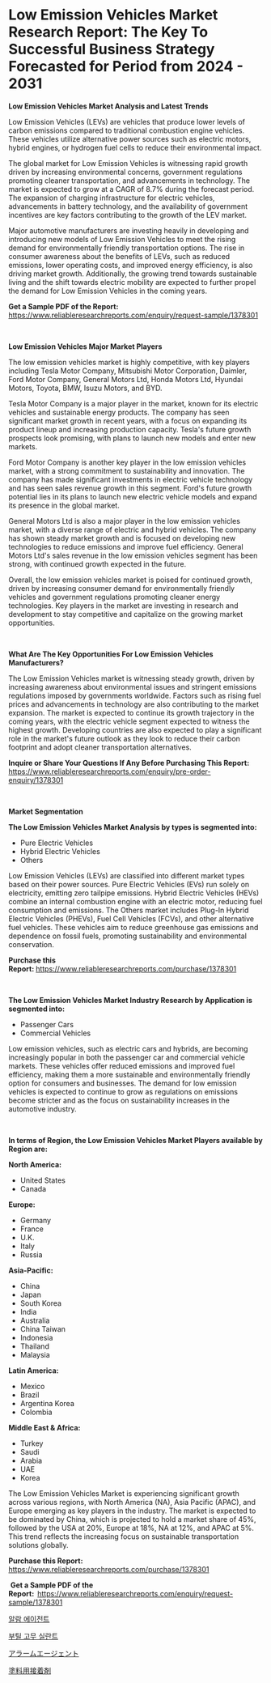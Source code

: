 <p><h1>Low Emission Vehicles Market Research Report: The Key To Successful Business Strategy Forecasted for Period from 2024 - 2031</h1></p><p><strong>Low Emission Vehicles Market Analysis and Latest Trends</strong></p>
<p><p>Low Emission Vehicles (LEVs) are vehicles that produce lower levels of carbon emissions compared to traditional combustion engine vehicles. These vehicles utilize alternative power sources such as electric motors, hybrid engines, or hydrogen fuel cells to reduce their environmental impact.</p><p>The global market for Low Emission Vehicles is witnessing rapid growth driven by increasing environmental concerns, government regulations promoting cleaner transportation, and advancements in technology. The market is expected to grow at a CAGR of 8.7% during the forecast period. The expansion of charging infrastructure for electric vehicles, advancements in battery technology, and the availability of government incentives are key factors contributing to the growth of the LEV market.</p><p>Major automotive manufacturers are investing heavily in developing and introducing new models of Low Emission Vehicles to meet the rising demand for environmentally friendly transportation options. The rise in consumer awareness about the benefits of LEVs, such as reduced emissions, lower operating costs, and improved energy efficiency, is also driving market growth. Additionally, the growing trend towards sustainable living and the shift towards electric mobility are expected to further propel the demand for Low Emission Vehicles in the coming years.</p></p>
<p><strong>Get a Sample PDF of the Report:&nbsp;</strong> <a href="https://www.reliableresearchreports.com/enquiry/request-sample/1378301">https://www.reliableresearchreports.com/enquiry/request-sample/1378301</a></p>
<p>&nbsp;</p>
<p><strong>Low Emission Vehicles Major Market Players</strong></p>
<p><p>The low emission vehicles market is highly competitive, with key players including Tesla Motor Company, Mitsubishi Motor Corporation, Daimler, Ford Motor Company, General Motors Ltd, Honda Motors Ltd, Hyundai Motors, Toyota, BMW, Isuzu Motors, and BYD. </p><p>Tesla Motor Company is a major player in the market, known for its electric vehicles and sustainable energy products. The company has seen significant market growth in recent years, with a focus on expanding its product lineup and increasing production capacity. Tesla's future growth prospects look promising, with plans to launch new models and enter new markets.</p><p>Ford Motor Company is another key player in the low emission vehicles market, with a strong commitment to sustainability and innovation. The company has made significant investments in electric vehicle technology and has seen sales revenue growth in this segment. Ford's future growth potential lies in its plans to launch new electric vehicle models and expand its presence in the global market.</p><p>General Motors Ltd is also a major player in the low emission vehicles market, with a diverse range of electric and hybrid vehicles. The company has shown steady market growth and is focused on developing new technologies to reduce emissions and improve fuel efficiency. General Motors Ltd's sales revenue in the low emission vehicles segment has been strong, with continued growth expected in the future.</p><p>Overall, the low emission vehicles market is poised for continued growth, driven by increasing consumer demand for environmentally friendly vehicles and government regulations promoting cleaner energy technologies. Key players in the market are investing in research and development to stay competitive and capitalize on the growing market opportunities.</p></p>
<p>&nbsp;</p>
<p><strong>What Are The Key Opportunities For Low Emission Vehicles Manufacturers?</strong></p>
<p><p>The Low Emission Vehicles market is witnessing steady growth, driven by increasing awareness about environmental issues and stringent emissions regulations imposed by governments worldwide. Factors such as rising fuel prices and advancements in technology are also contributing to the market expansion. The market is expected to continue its growth trajectory in the coming years, with the electric vehicle segment expected to witness the highest growth. Developing countries are also expected to play a significant role in the market's future outlook as they look to reduce their carbon footprint and adopt cleaner transportation alternatives.</p></p>
<p><strong>Inquire or Share Your Questions If Any Before Purchasing This Report:</strong> <a href="https://www.reliableresearchreports.com/enquiry/pre-order-enquiry/1378301">https://www.reliableresearchreports.com/enquiry/pre-order-enquiry/1378301</a></p>
<p>&nbsp;</p>
<p><strong>Market Segmentation</strong></p>
<p><strong>The Low Emission Vehicles Market Analysis by types is segmented into:</strong></p>
<p><ul><li>Pure Electric Vehicles</li><li>Hybrid Electric Vehicles</li><li>Others</li></ul></p>
<p><p>Low Emission Vehicles (LEVs) are classified into different market types based on their power sources. Pure Electric Vehicles (EVs) run solely on electricity, emitting zero tailpipe emissions. Hybrid Electric Vehicles (HEVs) combine an internal combustion engine with an electric motor, reducing fuel consumption and emissions. The Others market includes Plug-In Hybrid Electric Vehicles (PHEVs), Fuel Cell Vehicles (FCVs), and other alternative fuel vehicles. These vehicles aim to reduce greenhouse gas emissions and dependence on fossil fuels, promoting sustainability and environmental conservation.</p></p>
<p><strong>Purchase this Report:&nbsp;</strong><a href="https://www.reliableresearchreports.com/purchase/1378301">https://www.reliableresearchreports.com/purchase/1378301</a></p>
<p>&nbsp;</p>
<p><strong>The Low Emission Vehicles Market Industry Research by Application is segmented into:</strong></p>
<p><ul><li>Passenger Cars</li><li>Commercial Vehicles</li></ul></p>
<p><p>Low emission vehicles, such as electric cars and hybrids, are becoming increasingly popular in both the passenger car and commercial vehicle markets. These vehicles offer reduced emissions and improved fuel efficiency, making them a more sustainable and environmentally friendly option for consumers and businesses. The demand for low emission vehicles is expected to continue to grow as regulations on emissions become stricter and as the focus on sustainability increases in the automotive industry.</p></p>
<p>&nbsp;</p>
<p><strong>In terms of Region, the Low Emission Vehicles Market Players available by Region are:</strong></p>
<p>
    <p> <strong> North America: </strong>
        <ul>
            <li>United States</li>
            <li>Canada</li>
        </ul>
        </p> 
    <p> <strong> Europe: </strong>
        <ul>
            <li>Germany</li>
            <li>France</li>
            <li>U.K.</li>
            <li>Italy</li>
            <li>Russia</li>
        </ul>
        </p> 
    <p> <strong> Asia-Pacific: </strong>
        <ul>
            <li>China</li>
            <li>Japan</li>
            <li>South Korea</li>
            <li>India</li>
            <li>Australia</li>
            <li>China Taiwan</li>
            <li>Indonesia</li>
            <li>Thailand</li>
            <li>Malaysia</li>
        </ul>
        </p> 
    <p> <strong> Latin America: </strong>
        <ul>
            <li>Mexico</li>
            <li>Brazil</li>
            <li>Argentina Korea</li>
            <li>Colombia</li>
        </ul>
        </p> 
    <p> <strong> Middle East & Africa: </strong>
        <ul>
            <li>Turkey</li>
            <li>Saudi</li>
            <li>Arabia</li>
            <li>UAE</li>
            <li>Korea</li>
        </ul>
    </p>
    </p>
<p><p>The Low Emission Vehicles Market is experiencing significant growth across various regions, with North America (NA), Asia Pacific (APAC), and Europe emerging as key players in the industry. The market is expected to be dominated by China, which is projected to hold a market share of 45%, followed by the USA at 20%, Europe at 18%, NA at 12%, and APAC at 5%. This trend reflects the increasing focus on sustainable transportation solutions globally.</p></p>
<p><strong>Purchase this Report: </strong><a href="https://www.reliableresearchreports.com/purchase/1378301">https://www.reliableresearchreports.com/purchase/1378301</a></p>
<p>&nbsp;<strong>Get a Sample PDF of the Report:&nbsp;&nbsp;</strong><a href="https://www.reliableresearchreports.com/enquiry/request-sample/1378301">https://www.reliableresearchreports.com/enquiry/request-sample/1378301</a></p>
<p><strong></strong></p>
<p><p><a href="https://medium.com/@elliottlenningoip9vprgu3v/2024%EB%85%84%EB%B6%80%ED%84%B0-2031%EB%85%84%EA%B9%8C%EC%A7%80%EC%9D%98-%EA%B8%B0%EA%B0%84%EC%9D%84-%EB%8C%80%EC%83%81%EC%9C%BC%EB%A1%9C-%ED%95%9C-%EC%95%8C%EB%9E%8C-%EC%97%90%EC%9D%B4%EC%A0%84%ED%8A%B8-%EC%8B%9C%EC%9E%A5-%EB%B6%84%EC%84%9D-%EB%B0%8F-%EA%B7%9C%EB%AA%A8-%EC%98%88%EC%B8%A1-645d3f5aa49a">알람 에이전트</a></p><p><a href="https://medium.com/@elliottlenningoip9vprgu3v/%EB%B6%80%ED%8B%B8-%EA%B3%A0%EB%AC%B4-%EB%B0%80%EB%B4%89%EC%A0%9C-%EC%8B%9C%EC%9E%A5-2031%EB%85%84%EA%B9%8C%EC%A7%80%EC%9D%98-%ED%8A%B8%EB%A0%8C%EB%93%9C-%EC%98%88%EC%B8%A1-%EB%B0%8F-%EA%B2%BD%EC%9F%81-%EB%B6%84%EC%84%9D-424faf5bbe01">부틸 고무 실란트</a></p><p><a href="https://medium.com/@janaflo/%E3%82%A2%E3%83%A9%E3%83%BC%E3%83%A0%E3%82%A8%E3%83%BC%E3%82%B8%E3%82%A7%E3%83%B3%E3%83%88%E5%B8%82%E5%A0%B4%E3%83%A1%E3%83%88%E3%83%AA%E3%82%AF%E3%82%B9%E3%81%AE%E8%A7%A3%E8%AA%AD-%E5%B8%82%E5%A0%B4%E3%82%B7%E3%82%A7%E3%82%A2-%E3%83%88%E3%83%AC%E3%83%B3%E3%83%89-%E3%81%8A%E3%82%88%E3%81%B3%E6%88%90%E9%95%B7%E3%83%91%E3%82%BF%E3%83%BC%E3%83%B3-34975edfeaba">アラームエージェント</a></p><p><a href="https://medium.com/@janaflo/%E3%83%9A%E3%82%A4%E3%83%B3%E3%83%88%E6%8E%A5%E7%9D%80%E5%89%A4%E5%B8%82%E5%A0%B4%E3%81%AE%E5%B1%95%E6%9C%9B-%E6%A5%AD%E7%95%8C%E3%81%AE%E6%A6%82%E8%A6%81%E3%81%A8%E4%BA%88%E6%B8%AC-2024%E5%B9%B4%E3%81%8B%E3%82%892031%E5%B9%B4%E3%81%BE%E3%81%A7-059597e8e28d">塗料用接着剤</a></p></p>